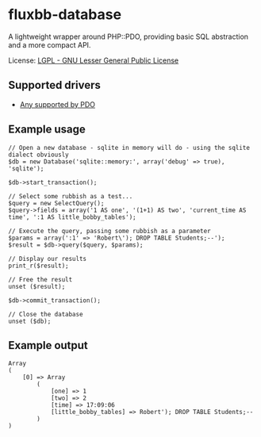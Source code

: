 # fluxbb-database
A lightweight wrapper around PHP::PDO, providing basic SQL abstraction and a more compact API.

License: [LGPL - GNU Lesser General Public License](http://www.gnu.org/licenses/lgpl.html)

## Supported drivers
 * [Any supported by PDO](http://uk3.php.net/manual/en/pdo.drivers.php)

## Example usage
	// Open a new database - sqlite in memory will do - using the sqlite dialect obviously
	$db = new Database('sqlite::memory:', array('debug' => true), 'sqlite');

	$db->start_transaction();

	// Select some rubbish as a test...
	$query = new SelectQuery();
	$query->fields = array('1 AS one', '(1+1) AS two', 'current_time AS time', ':1 AS little_bobby_tables');

	// Execute the query, passing some rubbish as a parameter
	$params = array(':1' => 'Robert\'); DROP TABLE Students;--');
	$result = $db->query($query, $params);

	// Display our results
	print_r($result);

	// Free the result
	unset ($result);

	$db->commit_transaction();

	// Close the database
	unset ($db);

## Example output
	Array
	(
		[0] => Array
			(
				[one] => 1
				[two] => 2
				[time] => 17:09:06
				[little_bobby_tables] => Robert'); DROP TABLE Students;--
			)
	)

